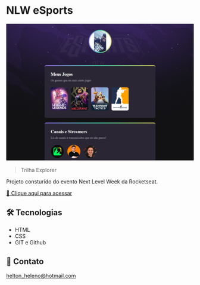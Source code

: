# NLW eSports 

![preview](./.github/preview.png)

> Trilha Explorer

Projeto consturído do evento Next Level Week da Rocketseat.

[🔗 Clique aqui para acessar](https://github.com/HeltonHeleno/NLW-eSports-explorer)

## 🛠 Tecnologias 

- HTML
- CSS
- GIT e Github

## 📧 Contato

helton_heleno@hotmail.com